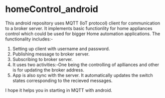 # homeControl_android
This android repository uses MQTT (IoT protocol) client for communication to a broker server. It implements basic functionlity for home appliances control which could be used for bigger Home automation applications.
The functionality includes:-
1. Setting up client with username and password.
2. Publishing message to broker server.
3. Subscribing to broker server.
4. It uses two activities:-One being the controlling of aplliances and other is for updating the broker address.
5. App is also sync with the server. It automatically updates the switch states corresponding to the recieved messages.

I hope it helps you in starting in MQTT with android.
